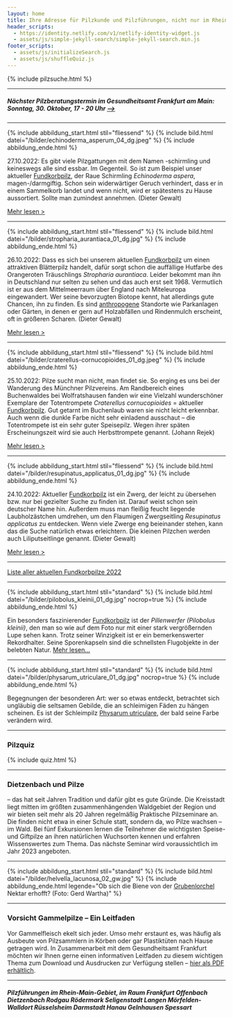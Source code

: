 ```yaml
---
layout: home
title: Ihre Adresse für Pilzkunde und Pilzführungen, nicht nur im Rhein-Main-Gebiet
header_scripts:
  - https://identity.netlify.com/v1/netlify-identity-widget.js
  - assets/js/simple-jekyll-search/simple-jekyll-search.min.js
footer_scripts:
  - assets/js/initializeSearch.js
  - assets/js/shuffleQuiz.js
---
```

{% include pilzsuche.html %}

- - -

##### Nächster Pilzberatungstermin im Gesundheitsamt Frankfurt am Main: Sonntag, 30. Oktober, 17 - 20 Uhr [\-->](/termine)

- - -

{% include abbildung_start.html stil="fliessend" %}
{% include bild.html datei="/bilder/echinoderma_asperum_04_dg.jpeg" %}
{% include abbildung_ende.html %}

27.10.2022: Es gibt viele Pilzgattungen mit dem Namen -schirmling und keineswegs alle sind essbar. Im Gegenteil. So ist zum Beispiel unser aktueller [Fundkorbpilz](AA "Glossar-"), der Raue Schirmling *Echinoderma aspera*, magen-/darmgiftig. Schon sein widerwärtiger Geruch verhindert, dass er in einem Sammelkorb landet und wenn nicht, wird er spätestens zu Hause aussortiert. Sollte man zumindest annehmen. (Dieter Gewalt)

[Mehr lesen >](/pilze/echinoderma-asperum-rauer-schirmling)

<div style="clear:  both"></div>

- - -

{% include abbildung_start.html stil="fliessend" %}
{% include bild.html datei="/bilder/stropharia_aurantiaca_01_dg.jpg" %}
{% include abbildung_ende.html %}

26.10.2022: Dass es sich bei unserem aktuellen [Fundkorbpilz](AA "Glossar-") um einen attraktiven Blätterpilz handelt, dafür sorgt schon die auffällige Hutfarbe des Orangeroten Träuschlings *Stropharia aurantiaca*. Leider bekommt man ihn in Deutschland nur selten zu sehen und das auch erst seit 1968. Vermutlich ist er aus dem Mittelmeerraum über England nach Miteleuropa eingewandert. Wer seine bevorzugten Biotope kennt, hat allerdings gute Chancen, ihn zu finden. Es sind [anthropogene](anthropogen "Glossar") Standorte wie Parkanlagen oder Gärten, in denen er gern auf Holzabfällen und Rindenmulch erscheint, oft in größeren Scharen. (Dieter Gewalt) 

[Mehr lesen >](/pilze/stropharia-aurantiaca-orangeroter-träuschling)

<div style="clear:  both"></div>

- - -

{% include abbildung_start.html stil="fliessend" %}
{% include bild.html datei="/bilder/craterellus-cornucopioides_01_dg.jpeg" %}
{% include abbildung_ende.html %}

25.10.2022: Pilze sucht man nicht, man findet sie. So erging es uns bei der Wanderung des Münchner Pilzvereins. Am Randbereich eines Buchenwaldes bei Wolfratshausen fanden wir eine Vielzahl wunderschöner Exemplare der Totentrompete *Craterellus cornucopioides* = aktueller [Fundkorbpilz](AA "Glossar-"). Gut getarnt im Buchenlaub waren sie nicht leicht erkennbar.  Auch wenn die dunkle Farbe nicht sehr einladend ausschaut – die Totentrompete ist ein sehr guter Speisepilz. Wegen ihrer späten Erscheinungszeit wird sie auch Herbsttrompete genannt. (Johann Rejek)

[Mehr lesen >](/pilze/craterellus-cornucopioides-herbsttrompete-totentrompete)

<div style="clear:  both"></div>

- - -

{% include abbildung_start.html stil="fliessend" %}
{% include bild.html datei="/bilder/resupinatus_applicatus_01_dg.jpg" %}
{% include abbildung_ende.html %}

24.10.2022: Aktueller [Fundkorbpilz](AA "Glossar-") ist ein Zwerg, der leicht zu übersehen bzw. nur bei gezielter Suche zu finden ist. Darauf weist schon sein deutscher Name hin. Außerdem muss man fleißig feucht liegende Laubholzästchen umdrehen, um den Flaumigen Zwergseitling *Resupinatus applicatus* zu entdecken. Wenn viele Zwerge eng beieinander stehen, kann das die Suche natürlich etwas erleichtern. Die kleinen Pilzchen werden auch Liliputseitlinge genannt. (Dieter Gewalt)

[Mehr lesen >](/pilze/resupinatus-applicatus-flaumiger-zwergseitling)

<div style="clear:  both"></div>

- - -

[Liste aller aktuellen Fundkorbpilze 2022](/artikel/liste-aller-aktuellen-fundkorbpilze-2022.html)

- - -

{% include abbildung_start.html stil="standard" %}
{% include bild.html datei="/bilder/pilobolus_kleinii_01_dg.jpg" nocrop=true %}
{% include abbildung_ende.html %}

Ein besonders faszinierender [Fundkorbpilz](AA "Glossar-") ist der *Pillenwerfer (Pilobolus kleinii)*, den man so wie auf dem Foto nur mit einer stark vergrößernden Lupe sehen kann. Trotz seiner Winzigkeit ist er ein bemerkenswerter Rekordhalter. Seine Sporenkapseln sind die schnellsten Flugobjekte in der belebten Natur. [Mehr lesen...](/pilze/pilobolus-kleinii-pillenwerfer)

- - -

{% include abbildung_start.html stil="standard" %}
{% include bild.html datei="/bilder/physarum_utriculare_01_dg.jpg" nocrop=true %}
{% include abbildung_ende.html %}

Begegnungen der besonderen Art: wer so etwas entdeckt, betrachtet sich ungläubig die seltsamen Gebilde, die an schleimigen Fäden zu hängen scheinen. Es ist der Schleimpilz [Physarum utriculare](/pilze/physarum-utriculare-fadenfruchtschleimpilz), der bald seine Farbe verändern wird.

- - -

### Pilzquiz

{% include quiz.html %}

- - -

### Dietzenbach und Pilze

– das hat seit Jahren Tradition und dafür gibt es gute Gründe. Die Kreisstadt liegt mitten im größten zusammenhängenden Waldgebiet der Region und wir bieten seit mehr als 20 Jahren regelmäßig Praktische Pilzseminare an. Die finden nicht etwa in einer Schule statt, sondern da, wo Pilze wachsen – im Wald. Bei fünf Exkursionen lernen die Teilnehmer die wichtigsten Speise- und Giftpilze an ihren natürlichen Wuchsorten kennen und erfahren Wissenswertes zum Thema. Das nächste Seminar wird voraussichtlich im Jahr 2023 angeboten.  

- - -

{% include abbildung_start.html stil="standard" %}
{% include bild.html datei="/bilder/helvella_lacunosa_02_gw.jpg" %}
{% include abbildung_ende.html legende="Ob sich die Biene von der <a href='/pilze/helvella-lacunosa-grubenlorchel'>Grubenlorchel</a> Nektar erhofft?  (Foto: Gerd Wartha)" %}

- - -

### Vorsicht Gammelpilze – Ein Leitfaden

Vor Gammelfleisch ekelt sich jeder. Umso mehr erstaunt es, was häufig als Ausbeute von Pilzsammlern in Körben oder gar Plastiktüten nach Hause getragen wird. In Zusammenarbeit mit dem Gesundheitsamt Frankfurt möchten wir Ihnen gerne einen informativen Leitfaden zu diesem wichtigen Thema zum Download und Ausdrucken zur Verfügung stellen – [hier als PDF erhältlich](/assets/docs/Fundkorb.de-Gammelpilze.pdf).

- - -

##### Pilzführungen im Rhein-Main-Gebiet, im Raum Frankfurt Offenbach Dietzenbach Rodgau Rödermark Seligenstadt Langen Mörfelden-Walldort Rüsselsheim Darmstadt Hanau Gelnhausen Spessart